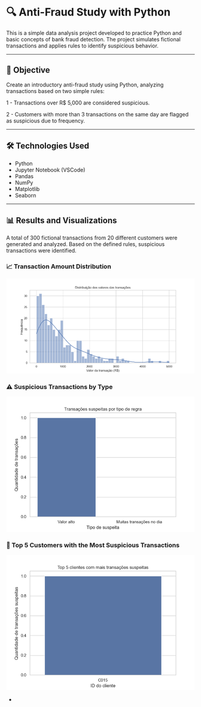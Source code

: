# 🔍 Anti-Fraud Study with Python

This is a simple data analysis project developed to practice Python and basic concepts of bank fraud detection. The project simulates fictional transactions and applies rules to identify suspicious behavior.

---

## 🎯 Objective

Create an introductory anti-fraud study using Python, analyzing transactions based on two simple rules:

1 - Transactions over R$ 5,000 are considered suspicious.

2 - Customers with more than 3 transactions on the same day are flagged as suspicious due to frequency.

---

## 🛠️ Technologies Used
- Python
- Jupyter Notebook (VSCode)
- Pandas
- NumPy
- Matplotlib
- Seaborn

---

## 📊  Results and Visualizations

A total of 300 fictional transactions from 20 different customers were generated and analyzed. Based on the defined rules, suspicious transactions were identified.

### 📈 Transaction Amount Distribution
![Distribuição dos valores](Imagens/distribuicao_valores.png)

### ⚠️ Suspicious Transactions by Type
![Tipos de suspeita](Imagens/transacoes.png)

### 👥 Top 5 Customers with the Most Suspicious Transactions
![Top clientes](Imagens/top.png)

-

